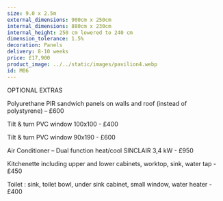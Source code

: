```yaml
---
size: 9.0 x 2.5m
external_dimensions: 900cm x 250cm
internal_dimensions: 880cm x 230cm
internal_height: 250 cm lowered to 240 cm
dimension_tolerance: 1.5%
decoration: Panels
delivery: 8-10 weeks
price: £17,900
product_image: ../../static/images/pavilion4.webp
id: M06
---
```

OPTIONAL EXTRAS



   Polyurethane PIR sandwich panels on walls and roof (instead of polystyrene) – £600

   Tilt & turn PVC window 100x100 - £400

   Tilt & turn PVC window 90x190 - £600

   Air Conditioner – Dual function heat/cool SINCLAIR 3,4 kW - £950

   Kitchenette including upper and lower cabinets, worktop, sink, water tap - £450

   Toilet : sink, toilet bowl, under sink cabinet, small window, water heater - £400
